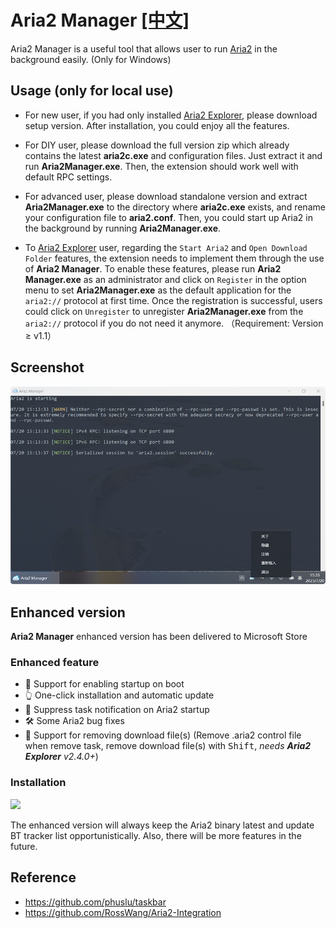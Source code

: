 # Aria2 Manager <span style="{float:right}"> [[中文]](README.cn.md)</span>

Aria2 Manager is a useful tool that allows user to run [Aria2](https://github.com/aria2/aria2) in the background easily. (Only for Windows)

## Usage (only for local use)

- For new user, if you had only installed [Aria2 Explorer](https://github.com/alexhua/aria2-explorer), please download setup version. After installation, you could enjoy all the features. 

- For DIY user, please download the full version zip which already contains the latest **aria2c.exe** and configuration files. Just extract it and run **Aria2Manager.exe**. Then, the extension should work well with default RPC settings.

- For advanced user, please download standalone version and extract **Aria2Manager.exe** to the directory where **aria2c.exe** exists, and rename your configuration file to **aria2.conf**. Then, you could start up Aria2 in the background by running **Aria2Manager.exe**.

- To [Aria2 Explorer](https://github.com/alexhua/aria2-explorer) user, regarding the `Start Aria2` and `Open Download Folder` features, the extension needs to implement them through the use of **Aria2 Manager**. To enable these features, please run **Aria2 Manager.exe** as an administrator and click on `Register` in the option menu to set **Aria2Manager.exe** as the default application for the `aria2://` protocol at first time. Once the registration is successful, users could click on `Unregister` to unregister **Aria2Manager.exe** from the `aria2://` protocol if you do not need it anymore. （Requirement: Version ≥ v1.1）

## Screenshot

![Aria2 Manager](./Screenshot/aria2manager.png)

## Enhanced version 

**Aria2 Manager** enhanced version has been delivered to Microsoft Store

### Enhanced feature

- 🔄️ Support for enabling startup on boot
- 👆 One-click installation and automatic update
- 🫷 Suppress task notification on Aria2 startup
- 🛠️ Some Aria2 bug fixes
- 🧼 Support for removing download file(s)
(Remove .aria2 control file when remove task, remove download file(s) with <kbd>Shift</kbd>, *needs **Aria2 Explorer** v2.4.0+*)

### Installation

[<img src="https://get.microsoft.com/images/en-us%20dark.svg" height="56"/>](https://apps.microsoft.com/detail/Aria2%20Manager/9P5WQ68Q20WV?launch=true&cid=github)

The enhanced version will always keep the Aria2 binary latest and update BT tracker list opportunistically. Also, there will be more features in the future.

## Reference 

- https://github.com/phuslu/taskbar
- https://github.com/RossWang/Aria2-Integration
